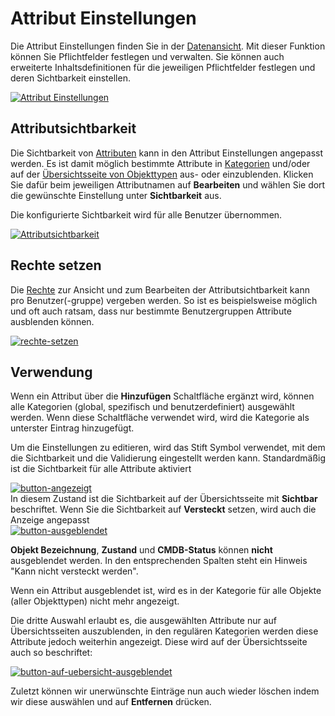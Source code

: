# Attribut Einstellungen

Die Attribut Einstellungen finden Sie in der [Datenansicht](../index.md).
Mit dieser Funktion können Sie Pflichtfelder festlegen und verwalten. Sie können auch erweiterte Inhaltsdefinitionen für die jeweiligen Pflichtfelder festlegen und deren Sichtbarkeit einstellen.

[![Attribut Einstellungen](../../../assets/images/de/administration/verwaltung/datenansicht/attribut-einstellungen/as-1.png)](../../../assets/images/de/administration/verwaltung/datenansicht/attribut-einstellungen/as-1.png)

## Attributsichtbarkeit

Die Sichtbarkeit von [Attributen](../../../grundlagen/attributfelder.md) kann in den Attribut Einstellungen angepasst werden.
Es ist damit möglich bestimmte Attribute in [Kategorien](../../../grundlagen/kategorien-und-attribute.md) und/oder auf der [Übersichtsseite von Objekttypen](../../../grundlagen/objekttypen.md) aus- oder einzublenden.
Klicken Sie dafür beim jeweiligen Attributnamen auf **Bearbeiten** und wählen Sie dort die gewünschte Einstellung unter **Sichtbarkeit** aus.

Die konfigurierte Sichtbarkeit wird für alle Benutzer übernommen.

[![Attributsichtbarkeit](../../../assets/images/de/administration/verwaltung/datenansicht/attribut-einstellungen/as-2.png)](../../../assets/images/de/administration/verwaltung/datenansicht/attribut-einstellungen/as-2.png)

## Rechte setzen

Die [Rechte](../berechtigungen.md) zur Ansicht und zum Bearbeiten der Attributsichtbarkeit kann pro Benutzer(-gruppe) vergeben werden. So ist es beispielsweise möglich und oft auch ratsam, dass nur bestimmte Benutzergruppen Attribute ausblenden können.

[![rechte-setzen](../../../assets/images/de/administration/verwaltung/datenansicht/attribut-einstellungen/as-3.png)](../../../assets/images/de/administration/verwaltung/datenansicht/attribut-einstellungen/as-3.png)

## Verwendung

Wenn ein Attribut über die **Hinzufügen** Schaltfläche ergänzt wird, können alle Kategorien (global, spezifisch und benutzerdefiniert) ausgewählt werden. Wenn diese Schaltfläche verwendet wird, wird die Kategorie als unterster Eintrag hinzugefügt.

Um die Einstellungen zu editieren, wird das Stift Symbol verwendet, mit dem die Sichtbarkeit und die Validierung eingestellt werden kann. Standardmäßig ist die Sichtbarkeit für alle Attribute aktiviert<br>

[![button-angezeigt](../../../assets/images/de/administration/verwaltung/datenansicht/attribut-einstellungen/as-4.png)](/../../../assets/images/de/administration/verwaltung/datenansicht/attribut-einstellungen/as-4.png)<br>
In diesem Zustand ist die Sichtbarkeit auf der Übersichtsseite mit **Sichtbar**  beschriftet.
Wenn Sie die Sichtbarkeit auf **Versteckt** setzen, wird auch die Anzeige angepasst<br>
    [![button-ausgeblendet](../../../assets/images/de/administration/verwaltung/datenansicht/attribut-einstellungen/as-5.png)](../../../assets/images/de/administration/verwaltung/datenansicht/attribut-einstellungen/as-5.png)<br>

**Objekt Bezeichnung**, **Zustand** und **CMDB-Status** können **nicht** ausgeblendet werden. In den entsprechenden Spalten steht ein Hinweis "Kann nicht versteckt werden".

Wenn ein Attribut ausgeblendet ist, wird es in der Kategorie für alle Objekte (aller Objekttypen) nicht mehr angezeigt.

<!-- Wenn ein Attribut ausgeblendet werden soll aber über die Validierungseinstellungen als Pflichtfeld definiert ist, erhält der Benutzer eine Information (Popup), wenn er auf die Schaltfläche "Speichern" klickt:

!!! popup "Popup"
    _Die folgenden Attribute wurden zuvor als Pflichtfelder definiert:_
    [LISTE ALLER BETROFFENEN ATTRIBUTE]
    _Wenn Sie diese auf der Oberfläche verbergen wird die Pflichtfelddefinition für sie aufgehoben. Möchten Sie fortfahren?_

Durch eine Ja/Nein-Auswahl wird diese Änderung bestätigt oder verworfen. -->

Die dritte Auswahl erlaubt es, die ausgewählten Attribute nur auf Übersichtsseiten auszublenden, in den regulären Kategorien werden diese Attribute jedoch weiterhin angezeigt. Diese wird auf der Übersichtsseite auch so beschriftet:

[![button-auf-uebersicht-ausgeblendet](../../../assets/images/de/administration/verwaltung/datenansicht/attribut-einstellungen/as-6.png)](../../../assets/images/de/administration/verwaltung/datenansicht/attribut-einstellungen/as-1.png)

Zuletzt können wir unerwünschte Einträge nun auch wieder löschen indem wir diese auswählen und auf **Entfernen** drücken.
